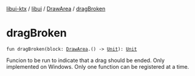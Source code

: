 [libui-ktx](../../index.md) / [libui](../index.md) / [DrawArea](index.md) / [dragBroken](./drag-broken.md)

# dragBroken

`fun dragBroken(block: `[`DrawArea`](index.md)`.() -> `[`Unit`](https://kotlinlang.org/api/latest/jvm/stdlib/kotlin/-unit/index.html)`): `[`Unit`](https://kotlinlang.org/api/latest/jvm/stdlib/kotlin/-unit/index.html)

Funcion to be run to indicate that a drag should be ended. Only implemented on Windows.
Only one function can be registered at a time.


